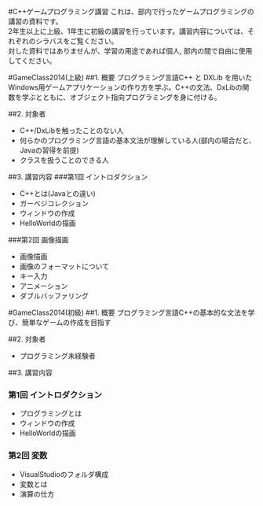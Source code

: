 #C++ゲームプログラミング講習
これは、部内で行ったゲームプログラミングの講習の資料です。  
2年生以上に上級、1年生に初級の講習を行っています。講習内容については、それぞれのシラバスをご覧ください。  
対した資料ではありませんが、学習の用途であれば個人, 部内の間で自由に使用してください。  

#GameClass2014(上級)
##1. 概要
プログラミング言語C++ と DXLib を用いたWindows用ゲームアプリケーションの作り方を学ぶ。C++の文法、DxLibの関数を学ぶとともに、オブジェクト指向プログラミングを身に付ける。

##2. 対象者
* C++/DxLibを触ったことのない人
* 何らかのプログラミング言語の基本文法が理解している人(部内の場合だと、Javaの習得を前提)
* クラスを扱うことのできる人

##3. 講習内容
###第1回 イントロダクション
* C++とは(Javaとの違い)
* ガーベジコレクション
* ウィンドウの作成
* HelloWorldの描画

###第2回 画像描画
* 画像描画
* 画像のフォーマットについて
* キー入力
* アニメーション
* ダブルバッファリング

#GameClass2014(初級)
##1. 概要
プログラミング言語C++の基本的な文法を学び、簡単なゲームの作成を目指す

##2. 対象者
* プログラミング未経験者

##3. 講習内容
### 第1回 イントロダクション
* プログラミングとは
* ウィンドウの作成
* HelloWorldの描画

### 第2回 変数
* VisualStudioのフォルダ構成
* 変数とは
* 演算の仕方